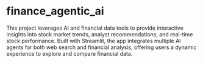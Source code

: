 # finance_agentic_ai
This project leverages AI and financial data tools to provide interactive insights into stock market trends, analyst recommendations, and real-time stock performance. Built with Streamlit, the app integrates multiple AI agents for both web search and financial analysis, offering users a dynamic experience to explore and compare financial data.
